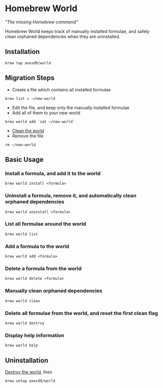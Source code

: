 # Homebrew World
*"The missing Homebrew command"*

Homebrew World keeps track of manually installed formulae, and safely clean orphaned dependencies when they are uninstalled.
## Installation
```
brew tap axesd9/world
```
## Migration Steps
* Create a file which contains all installed formulae
```
brew list > ~/new-world
```
* Edit the file, and keep only the manually installed formulae
* Add all of them to your new world
```
brew world add `cat ~/new-world`
```
* [Clean the world](#manually-clean-orphaned-dependencies)
* Remove the file
```
rm ~/new-world
```
## Basic Usage
### Install a formula, and add it to the world
```
brew world install <formula>
```
### Uninstall a formula, remove it, and automatically clean orphaned dependencies
```
brew world uninstall <formula>
```
### List all formulae around the world
```
brew world list
```
### Add a formula to the world
```
brew world add <formula>
```
### Delete a formula from the world
```
brew world delete <formula>
```
### Manually clean orphaned dependencies
```
brew world clean
```
### Delete all formulae from the world, and reset the first clean flag
```
brew world destroy
```
### Display help information
```
brew world help
```
## Uninstallation
[Destroy the world](#remove-all-formulae-from-the-world), then
```
brew untap axesd9/world
```
